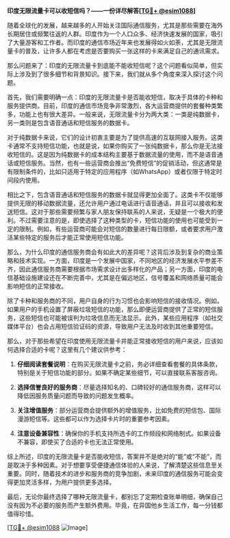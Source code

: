 **印度无限流量卡可以收短信吗？——一份详尽解答[[TG💪+ @esim1088](https://t.me/s/esim1088)]**

随着全球化的发展，越来越多的人开始关注国际通信服务，尤其是那些需要在海外长期居住或频繁往返的人群。印度作为一个人口众多、经济快速发展的国家，吸引了大量游客和工作者。而印度的通信市场近年来也发展得如火如荼，尤其是无限流量卡的普及，让许多人都在考虑是否要购买一张这样的卡来满足自己的通讯需求。

那么问题来了：印度的无限流量卡到底能不能收短信呢？这个问题看似简单，但实际上涉及到了很多细节和背景知识。接下来，我们就从多个角度来深入探讨这个问题。

首先，我们需要明确一点：印度的无限流量卡是否能收短信，取决于具体的卡种和服务提供商。目前，印度的通信市场竞争非常激烈，各大运营商提供的套餐种类繁多，功能上也有很大差异。一般来说，无限流量卡分为两大类：一类是纯数据卡，另一类则是包含语音通话和短信服务的数据卡。

对于纯数据卡来说，它们的设计初衷主要是为了提供高速的互联网接入服务。这类卡通常不支持短信功能，也就是说，如果你购买了一张纯数据卡，那么你是无法接收短信的。这是因为纯数据卡的成本结构主要基于数据流量的使用，而不是语音通话或短信服务。当然，也有一些运营商会推出“免费短信”的促销活动，但这通常是有限制条件的，比如只适用于特定的应用程序（如WhatsApp）或者仅限于特定时间段内使用。

相比之下，包含语音通话和短信服务的数据卡就显得更加全面了。这类卡不仅能够提供无限的移动数据流量，还允许用户通过电话进行语音通话，并且可以接收和发送短信。这对于那些需要频繁与家人朋友保持联系的人来说，无疑是一个极大的便利。不过需要注意的是，即使选择了这种类型的卡，短信功能的使用也可能受到一定的限制。例如，有些运营商可能会对短信的数量进行每日限额，或者要求用户激活某些特定的服务后才能正常使用短信功能。

那么，为什么印度的通信服务商会有如此大的差异呢？这背后涉及到复杂的商业策略和技术实现。一方面，印度是一个发展中国家，不同地区的经济发展水平参差不齐，因此通信服务商需要根据市场需求设计出多样化的产品；另一方面，印度的电信基础设施建设还在不断完善中，尤其是在偏远地区，信号覆盖和网络质量可能会影响短信的正常接收。

除了卡种和服务商的不同，用户自身的行为习惯也会影响短信的接收情况。例如，如果用户的手机设置了屏蔽垃圾短信的功能，那么即便运营商提供了正常的短信服务，这些短信也可能被误判为垃圾信息而无法显示。此外，某些应用程序（如社交媒体平台）也会占用短信验证码的资源，导致用户无法及时收到其他重要短信。

那么，对于那些希望在印度使用无限流量卡并能正常接收短信的用户来说，应该如何选择合适的卡呢？这里有几个建议供参考：

1. **仔细阅读套餐说明**：在购买无限流量卡之前，务必详细查看套餐的具体条款，特别是关于短信功能的部分。如果不确定某些细节，可以直接联系客服咨询。

2. **选择信誉良好的服务商**：尽量选择知名的、口碑较好的通信服务商，这样可以降低因服务质量问题而导致的问题发生概率。

3. **关注增值服务**：部分运营商会提供额外的增值服务，比如免费的短信包、国际漫游短信等。这些都可以作为选择卡片时的重要参考因素。

4. **注意设备兼容性**：确保你的手机支持所选卡的工作频段和网络制式。如果设备不兼容，即使买了合适的卡也无法正常使用。

综上所述，印度的无限流量卡是否能收短信，答案并不是绝对的“能”或“不能”，而是取决于多种因素。对于想要享受便捷通信体验的人来说，了解清楚这些信息至关重要。同时，随着技术的进步和服务商的竞争加剧，未来印度的通信服务可能会变得更加灵活多样，为用户提供更多选择。

最后，无论你最终选择了哪种无限流量卡，都别忘了定期检查账单明细，确保自己没有因为不必要的服务而产生额外费用。毕竟，在异国他乡生活工作，每一分钱都值得珍惜。

[[TG💪+ @esim1088](https://t.me/s/esim1088) ![Image](https://i.postimg.cc/4NQfJmqS/Snipaste-2025-05-13-00-14-12.png)]